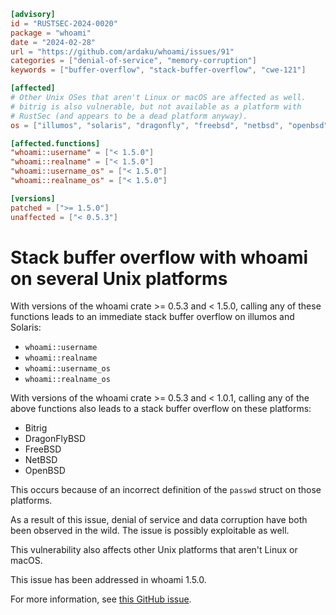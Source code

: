 ```toml
[advisory]
id = "RUSTSEC-2024-0020"
package = "whoami"
date = "2024-02-28"
url = "https://github.com/ardaku/whoami/issues/91"
categories = ["denial-of-service", "memory-corruption"]
keywords = ["buffer-overflow", "stack-buffer-overflow", "cwe-121"]

[affected]
# Other Unix OSes that aren't Linux or macOS are affected as well.
# bitrig is also vulnerable, but not available as a platform with
# RustSec (and appears to be a dead platform anyway).
os = ["illumos", "solaris", "dragonfly", "freebsd", "netbsd", "openbsd"]

[affected.functions]
"whoami::username" = ["< 1.5.0"]
"whoami::realname" = ["< 1.5.0"]
"whoami::username_os" = ["< 1.5.0"]
"whoami::realname_os" = ["< 1.5.0"]

[versions]
patched = [">= 1.5.0"]
unaffected = ["< 0.5.3"]
```

# Stack buffer overflow with whoami on several Unix platforms

With versions of the whoami crate >= 0.5.3 and < 1.5.0, calling any of these functions leads to an
immediate stack buffer overflow on illumos and Solaris:

- `whoami::username`
- `whoami::realname`
- `whoami::username_os`
- `whoami::realname_os`

With versions of the whoami crate >= 0.5.3 and < 1.0.1, calling any of the above functions also
leads to a stack buffer overflow on these platforms:

- Bitrig
- DragonFlyBSD
- FreeBSD
- NetBSD
- OpenBSD

This occurs because of an incorrect definition of the `passwd` struct on those platforms.

As a result of this issue, denial of service and data corruption have both been observed in the
wild. The issue is possibly exploitable as well.

This vulnerability also affects other Unix platforms that aren't Linux or macOS.

This issue has been addressed in whoami 1.5.0.

For more information, see [this GitHub issue](https://github.com/ardaku/whoami/issues/91).
